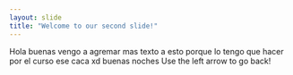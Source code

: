 ```yaml
---
layout: slide
title: "Welcome to our second slide!"
---
```

Hola  buenas vengo a 
agremar mas texto a esto
porque lo tengo que hacer por el curso ese caca
xd
buenas noches
Use the left arrow to go back!

